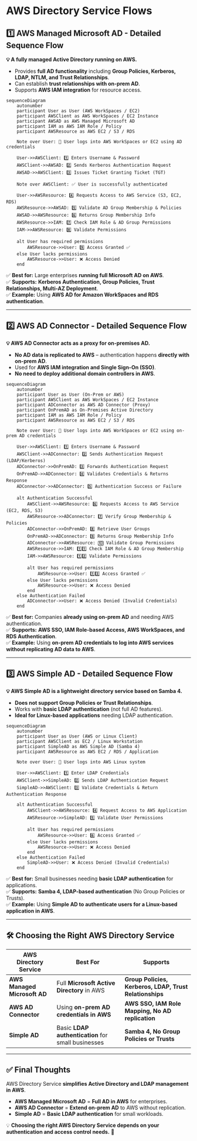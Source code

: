 # AWS Directory Service Flows

## **1️⃣ AWS Managed Microsoft AD - Detailed Sequence Flow**

**💡 A fully managed Active Directory running on AWS.**

- Provides **full AD functionality** including **Group Policies, Kerberos, LDAP, NTLM, and Trust Relationships**.
- Can establish **trust relationships with on-prem AD**.
- Supports **AWS IAM integration** for resource access.

```mermaid
sequenceDiagram
    autonumber
    participant User as User (AWS WorkSpaces / EC2)
    participant AWSClient as AWS WorkSpaces / EC2 Instance
    participant AWSAD as AWS Managed Microsoft AD
    participant IAM as AWS IAM Role / Policy
    participant AWSResource as AWS EC2 / S3 / RDS

    Note over User: 🔹 User logs into AWS WorkSpaces or EC2 using AD credentials

    User->>AWSClient: 1️⃣ Enters Username & Password
    AWSClient->>AWSAD: 2️⃣ Sends Kerberos Authentication Request
    AWSAD->>AWSClient: 3️⃣ Issues Ticket Granting Ticket (TGT)

    Note over AWSClient: ✅ User is successfully authenticated

    User->>AWSResource: 4️⃣ Requests Access to AWS Service (S3, EC2, RDS)
    AWSResource->>AWSAD: 5️⃣ Validate AD Group Membership & Policies
    AWSAD->>AWSResource: 6️⃣ Returns Group Membership Info
    AWSResource->>IAM: 7️⃣ Check IAM Role & AD Group Permissions
    IAM->>AWSResource: 8️⃣ Validate Permissions

    alt User has required permissions
        AWSResource->>User: 9️⃣ Access Granted ✅
    else User lacks permissions
        AWSResource->>User: ❌ Access Denied
    end
```

✅ **Best for:** Large enterprises **running full Microsoft AD on AWS**.  
✅ **Supports:** **Kerberos Authentication, Group Policies, Trust Relationships, Multi-AZ Deployment**.  
✅ **Example:** Using **AWS AD for Amazon WorkSpaces and RDS authentication**.

---

## **2️⃣ AWS AD Connector - Detailed Sequence Flow**

**💡 AWS AD Connector acts as a proxy for on-premises AD.**

- **No AD data is replicated to AWS** – authentication happens **directly with on-prem AD**.
- Used for **AWS IAM integration and Single Sign-On (SSO)**.
- **No need to deploy additional domain controllers in AWS**.

```mermaid
sequenceDiagram
    autonumber
    participant User as User (On-Prem or AWS)
    participant AWSClient as AWS WorkSpaces / EC2 Instance
    participant ADConnector as AWS AD Connector (Proxy)
    participant OnPremAD as On-Premises Active Directory
    participant IAM as AWS IAM Role / Policy
    participant AWSResource as AWS EC2 / S3 / RDS

    Note over User: 🔹 User logs into AWS WorkSpaces or EC2 using on-prem AD credentials

    User->>AWSClient: 1️⃣ Enters Username & Password
    AWSClient->>ADConnector: 2️⃣ Sends Authentication Request (LDAP/Kerberos)
    ADConnector->>OnPremAD: 3️⃣ Forwards Authentication Request
    OnPremAD->>ADConnector: 4️⃣ Validates Credentials & Returns Response
    ADConnector->>ADConnector: 5️⃣ Authentication Success or Failure

    alt Authentication Successful
        AWSClient->>AWSResource: 6️⃣ Requests Access to AWS Service (EC2, RDS, S3)
        AWSResource->>ADConnector: 7️⃣ Verify Group Membership & Policies
        ADConnector->>OnPremAD: 8️⃣ Retrieve User Groups
        OnPremAD->>ADConnector: 9️⃣ Returns Group Membership Info
        ADConnector->>AWSResource: 🔟 Validate Group Permissions
        AWSResource->>IAM: 1️⃣1️⃣ Check IAM Role & AD Group Membership
        IAM->>AWSResource: 1️⃣2️⃣ Validate Permissions

        alt User has required permissions
            AWSResource->>User: 1️⃣3️⃣ Access Granted ✅
        else User lacks permissions
            AWSResource->>User: ❌ Access Denied
        end
    else Authentication Failed
        ADConnector->>User: ❌ Access Denied (Invalid Credentials)
    end
```

✅ **Best for:** Companies **already using on-prem AD** and needing AWS authentication.  
✅ **Supports:** **AWS SSO, IAM Role-based Access, AWS WorkSpaces, and RDS Authentication**.  
✅ **Example:** Using **on-prem AD credentials to log into AWS services without replicating AD data to AWS**.

---

## **3️⃣ AWS Simple AD - Detailed Sequence Flow**

**💡 AWS Simple AD is a lightweight directory service based on Samba 4.**

- **Does not support Group Policies or Trust Relationships**.
- Works with **basic LDAP authentication** (not full AD features).
- **Ideal for Linux-based applications** needing LDAP authentication.

```mermaid
sequenceDiagram
    autonumber
    participant User as User (AWS or Linux Client)
    participant AWSClient as EC2 / Linux Workstation
    participant SimpleAD as AWS Simple AD (Samba 4)
    participant AWSResource as AWS EC2 / RDS / Application

    Note over User: 🔹 User logs into AWS Linux system

    User->>AWSClient: 1️⃣ Enter LDAP Credentials
    AWSClient->>SimpleAD: 2️⃣ Sends LDAP Authentication Request
    SimpleAD->>AWSClient: 3️⃣ Validate Credentials & Return Authentication Response

    alt Authentication Successful
        AWSClient->>AWSResource: 4️⃣ Request Access to AWS Application
        AWSResource->>SimpleAD: 5️⃣ Validate User Permissions

        alt User has required permissions
            AWSResource->>User: 6️⃣ Access Granted ✅
        else User lacks permissions
            AWSResource->>User: ❌ Access Denied
        end
    else Authentication Failed
        SimpleAD->>User: ❌ Access Denied (Invalid Credentials)
    end
```

✅ **Best for:** Small businesses needing **basic LDAP authentication** for applications.  
✅ **Supports:** **Samba 4, LDAP-based authentication** (No Group Policies or Trusts).  
✅ **Example:** Using **Simple AD to authenticate users for a Linux-based application in AWS**.

---

## **🛠️ Choosing the Right AWS Directory Service**

| **AWS Directory Service**    | **Best For**                                       | **Supports**                                            |
| ---------------------------- | -------------------------------------------------- | ------------------------------------------------------- |
| **AWS Managed Microsoft AD** | Full **Microsoft Active Directory** in AWS         | **Group Policies, Kerberos, LDAP, Trust Relationships** |
| **AWS AD Connector**         | Using **on-prem AD credentials in AWS**            | **AWS SSO, IAM Role Mapping, No AD replication**        |
| **Simple AD**                | Basic **LDAP authentication** for small businesses | **Samba 4, No Group Policies or Trusts**                |

---

## ✅ **Final Thoughts**

AWS Directory Service **simplifies Active Directory and LDAP management in AWS**.

- **AWS Managed Microsoft AD** = **Full AD in AWS** for enterprises.
- **AWS AD Connector** = **Extend on-prem AD** to AWS without replication.
- **Simple AD** = **Basic LDAP authentication** for small workloads.

💡 **Choosing the right AWS Directory Service depends on your authentication and access control needs.** 🚀
